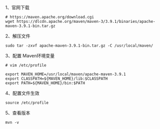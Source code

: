 1、官网下载

```shell
# https://maven.apache.org/download.cgi
wget https://dlcdn.apache.org/maven/maven-3/3.9.1/binaries/apache-maven-3.9.1-bin.tar.gz
```

2、解压文件

```shell
sudo tar -zxvf apache-maven-3.9.1-bin.tar.gz -C /usr/local/maven/
```

3、配置 Maven环境变量

```shell
# vim /etc/profile

export MAVEN_HOME=/usr/local/maven/apache-maven-3.9.1
export CLASSPATH=${MAVEN_HOME}/lib:$CLASSPATH
export PATH=${MAVEN_HOME}/bin:$PATH
```

4、配置文件生效

```shell
source /etc/profile
```

5、查看版本

```shell
mvn -v
```

